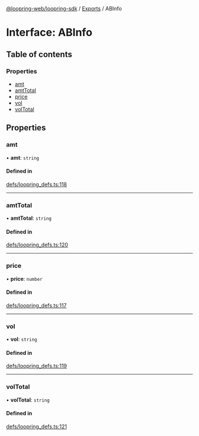 [@loopring-web/loopring-sdk](../README.md) / [Exports](../modules.md) / ABInfo

# Interface: ABInfo

## Table of contents

### Properties

- [amt](ABInfo.md#amt)
- [amtTotal](ABInfo.md#amttotal)
- [price](ABInfo.md#price)
- [vol](ABInfo.md#vol)
- [volTotal](ABInfo.md#voltotal)

## Properties

### amt

• **amt**: `string`

#### Defined in

[defs/loopring_defs.ts:118](https://github.com/Loopring/loopring_sdk/blob/02976c9/src/defs/loopring_defs.ts#L118)

___

### amtTotal

• **amtTotal**: `string`

#### Defined in

[defs/loopring_defs.ts:120](https://github.com/Loopring/loopring_sdk/blob/02976c9/src/defs/loopring_defs.ts#L120)

___

### price

• **price**: `number`

#### Defined in

[defs/loopring_defs.ts:117](https://github.com/Loopring/loopring_sdk/blob/02976c9/src/defs/loopring_defs.ts#L117)

___

### vol

• **vol**: `string`

#### Defined in

[defs/loopring_defs.ts:119](https://github.com/Loopring/loopring_sdk/blob/02976c9/src/defs/loopring_defs.ts#L119)

___

### volTotal

• **volTotal**: `string`

#### Defined in

[defs/loopring_defs.ts:121](https://github.com/Loopring/loopring_sdk/blob/02976c9/src/defs/loopring_defs.ts#L121)

